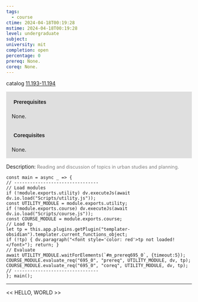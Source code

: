 ```yaml
---
tags:
  - course
ctime: 2024-04-18T00:19:28
mstime: 2024-04-18T00:19:28
level: undergraduate
subject: 
university: mit
completion: open
percentage: 0
prereq: None.
coreq: None.
---
```


catalog [11.193-11.194](http://student.mit.edu/catalog/m11a.html#11.194)

<span style="display: block; padding: 15px; background-color: rgb(100, 100, 100, 0.2);"><font id="m_prereq695_0" style="display: block; font-family: Arial, sans-serif; font-weight: bold; padding: 5px">Prerequisites</font><br><span id="prereq695_0">None.</span></span>
<span style="display: block; padding: 15px; background-color: rgb(100, 100, 100, 0.2);"><font id="m_coreq695_0" style="display: block; font-family: Arial, sans-serif; font-weight: bold; padding: 5px">Corequisites</font><br><span id="coreq695_0">None.</span></span>

<font style="">Description:</font>
<font style="color: grey; font-size: 0.8rem;">Reading and discussion of topics in urban studies and planning.</font>

```dataviewjs
const main = async _ => {
// --------------------------------
// Load modules
if (!module.exports.utility) dv.executeJs(await dv.io.load("Scripts/utility.js"));
const UTILITY_MODULE = module.exports.utility;
if (!module.exports.course) dv.executeJs(await dv.io.load("Scripts/course.js"));
const COURSE_MODULE = module.exports.course;
// Load tp
let tp = this.app.plugins.getPlugin("templater-obsidian").templater.current_functions_object;
if (!tp) { dv.paragraph("<font style='color: red'>tp not loaded!</font>"); return; }
// Evaluate
await UTILITY_MODULE.waitForElements(`#m_prereq695_0`, {timeout:5});
COURSE_MODULE.evaluate_req("695_0", "prereq", UTILITY_MODULE, dv, tp);
COURSE_MODULE.evaluate_req("695_0", "coreq", UTILITY_MODULE, dv, tp);
// --------------------------------
}; main();
```

---

<< HELLO, WORLD >>
